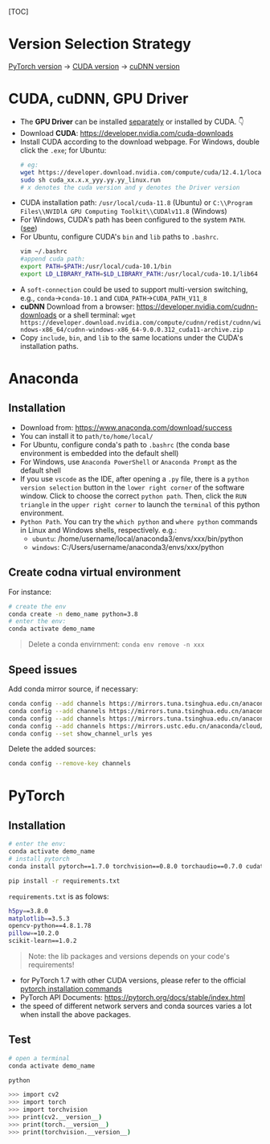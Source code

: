[TOC]


# Version Selection Strategy

[PyTorch version](https://pytorch.org/get-started/previous-versions/) -> [CUDA version](https://developer.nvidia.com/cuda-toolkit-archive) -> [cuDNN version](https://developer.nvidia.com/cudnn-downloads)


# CUDA, cuDNN, GPU Driver
- The **GPU Driver** can be installed [separately](https://www.nvidia.cn/Download/index.aspx?lang=en) or installed by CUDA. 👇
- Download **CUDA**: https://developer.nvidia.com/cuda-downloads
- Install CUDA according to the download webpage. For Windows, double click the `.exe`; for Ubuntu: 
    ```bash
    # eg:
    wget https://developer.download.nvidia.com/compute/cuda/12.4.1/local_installers/cuda_xx.x.x_yyy.yy.yy_linux.run
    sudo sh cuda_xx.x.x_yyy.yy.yy_linux.run 
    # x denotes the cuda version and y denotes the Driver version
    ```
- CUDA installation path: `/usr/local/cuda-11.8` (Ubuntu) or `C:\\Program Files\\NVIDlA GPU Computing Toolkit\\CUDAlv11.8` (Windows)
- For Windows, CUDA's path has been configured to the system `PATH`. ([see](./res/img_logs.md))
- For Ubuntu, configure CUDA's `bin` and `lib` paths to `.bashrc`.
    ```bash
    vim ~/.bashrc
    #append cuda path:
    export PATH=$PATH:/usr/local/cuda-10.1/bin
    export LD_LIBRARY_PATH=$LD_LIBRARY_PATH:/usr/local/cuda-10.1/lib64
    ```
- A `soft-connection` could be used to support multi-version switching, e.g., `conda`->`conda-10.1` and `CUDA_PATH`->`CUDA_PATH_V11_8`
- **cuDNN** Download from a browser: https://developer.nvidia.com/cudnn-downloads or a shell terminal: `wget https://developer.download.nvidia.com/compute/cudnn/redist/cudnn/windows-x86_64/cudnn-windows-x86_64-9.0.0.312_cuda11-archive.zip`
- Copy `include`, `bin`, and `lib` to the same locations under the CUDA's installation paths.



# Anaconda 
## Installation
- Download from: https://www.anaconda.com/download/success
- You can install it to `path/to/home/local/`
- For Ubuntu, configure conda's path to `.bashrc` (the conda base environment is embedded into the default shell)
- For Windows, use `Anaconda PowerShell` or `Anaconda Prompt` as the default shell
- If you use `vscode` as the IDE, after opening a `.py` file, there is a `python version selection` button in the `lower right corner` of the software window. Click to choose the correct `python path`. Then, click the `RUN` `triangle` in the `upper right corner` to launch the `terminal` of this python environment.
- `Python Path`. You can try the `which python` and `where python` commands in Linux and Windows shells, respectively. e.g.:
    - `ubuntu`: /home/username/local/anaconda3/envs/xxx/bin/python
    - `windows`: C:/Users/username/anaconda3/envs/xxx/python


## Create codna virtual environment
For instance:
```bash
# create the env
conda create -n demo_name python=3.8
# enter the env:
conda activate demo_name
```
> Delete a conda envirnment: `conda env remove -n xxx`

## Speed issues
Add conda mirror source, if necessary:
```bash
conda config --add channels https://mirrors.tuna.tsinghua.edu.cn/anaconda/pkgs/free/
conda config --add channels https://mirrors.tuna.tsinghua.edu.cn/anaconda/pkgs/main/
conda config --add channels https://mirrors.tuna.tsinghua.edu.cn/anaconda/cloud/pytorch/
conda config --add channels https://mirrors.ustc.edu.cn/anaconda/cloud/conda-forge
conda config --set show_channel_urls yes
```
Delete the added sources:
```bash
conda config --remove-key channels
```

# PyTorch
## Installation
```bash
# enter the env:
conda activate demo_name
# install pytorch
conda install pytorch==1.7.0 torchvision==0.8.0 torchaudio==0.7.0 cudatoolkit=11.0 -c pytorch

pip install -r requirements.txt
```
`requirements.txt` is as folows:
```bash
h5py==3.8.0
matplotlib==3.5.3
opencv-python==4.8.1.78
pillow==10.2.0
scikit-learn==1.0.2
```
> Note: the lib packages and versions depends on your code's requirements!

- for PyTorch 1.7 with other CUDA versions, please refer to the official [pytorch installation commands](https://pytorch.org/get-started/previous-versions/#v170)
- PyTorch API Documents: https://pytorch.org/docs/stable/index.html
- the speed of different network servers and conda sources varies a lot when install the above packages.


## Test

```bash
# open a terminal
conda activate demo_name

python 

>>> import cv2
>>> import torch
>>> import torchvision
>>> print(cv2.__version__)
>>> print(torch.__version__)
>>> print(torchvision.__version__)
```
